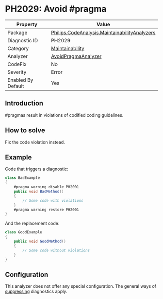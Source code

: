 # PH2029: Avoid #pragma

| Property | Value  |
|--|--|
| Package | [Philips.CodeAnalysis.MaintainabilityAnalyzers](https://www.nuget.org/packages/Philips.CodeAnalysis.MaintainabilityAnalyzers) |
| Diagnostic ID | PH2029 |
| Category  | [Maintainability](../Maintainability.md) |
| Analyzer | [AvoidPragmaAnalyzer](https://github.com/philips-software/roslyn-analyzers/blob/main/Philips.CodeAnalysis.MaintainabilityAnalyzers/Maintainability/AvoidPragmaAnalyzer.cs)
| CodeFix  | No |
| Severity | Error |
| Enabled By Default | Yes |

## Introduction

\#pragmas result in violations of codified coding guidelines.

## How to solve

Fix the code violation instead.

## Example

Code that triggers a diagnostic:
``` cs
class BadExample
{
    #pragma warning disable PH2001
    public void BadMethod()
    {
        // Some code with violations
    }
    #pragma warning restore PH2001
}

```

And the replacement code:
``` cs
class GoodExample
{
    public void GoodMethod()
    {
        // Some code without violations
    }
}

```

## Configuration

This analyzer does not offer any special configuration. The general ways of [suppressing](https://learn.microsoft.com/en-us/dotnet/fundamentals/code-analysis/suppress-warnings) diagnostics apply.
